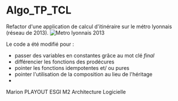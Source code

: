 # Algo_TP_TCL

Refactor d'une application de calcul d'itinéraire sur le métro lyonnais (réseau de 2013).
![Metro lyonnais 2013](src/main/resources/com/playout/tpfinalalgo/images/planMetroTCL.png)

Le code a été modifié pour : 
- passer des variables en constantes grâce au mot clé *final*
- différencier les fonctions des prodécures
- pointer les fonctions idempotentes et/ ou pures
- pointer l'utilisation de la composition au lieu de l'héritage
- 
Marion PLAYOUT ESGI M2 Architecture Logicielle
